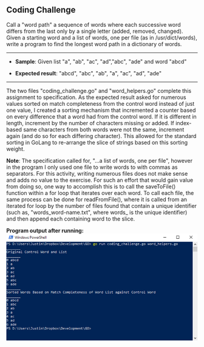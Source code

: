 ##  Coding Challenge
Call a "word path" a sequence of words where each successive word differs from the last only by a single letter (added, removed, changed). Given a starting word and a list of words, one per file (as in /usr/dict/words), write a program to find the longest word path in a dictionary of words.

---

* **Sample**: Given list "a", "ab", "ac", "ad","abc", "ade" and word "abcd"

* **Expected result**: "abcd", "abc", "ab", "a", "ac", "ad", "ade"

---

The two files "coding_challenge.go" and "word_helpers.go" complete this assignment to specification. As the expected result asked for numerous values sorted on match completeness from the control word instead of just one value, I created a sorting mechanism that incremented a counter based on every difference that a word had from the control word. If it is different in length, increment by the number of characters missing or added. If index-based same characters from both words were not the same, increment again (and do so for each differing character). This allowed for the standard sorting in GoLang to re-arrange the slice of strings based on this sorting weight. 

**Note**: The specification called for, "...a list of words, one per file", however in the program I only used one file to write words to with commas as separators. For this activity, writing numerous files does not make sense and adds no value to the exercise. For such an effort that would gain value from doing so, one way to accomplish this is to call the saveToFile() function within a for loop that iterates over each word. To call each file, the same process can be done for readFromFile(), where it is called from an iterated for loop by the number of files found that contain a unique identifier (such as, "words_word-name.txt", where words_ is the unique identifier) and then append each containing word to the slice.



**Program output after running:**
![Coding Challenge Output](https://raw.githubusercontent.com/JustinHowe/codingchallenge/master/codingchallengeoutput.PNG)
